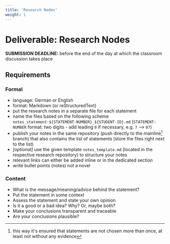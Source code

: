 ```yaml
---
title: 'Research Nodes'
weight: 1
---
```



Deliverable: Research Nodes
===========================


__SUBMISSION DEADLINE:__ before the end of the day at which the classroom discussion takes place


## Requirements

### Formal

* language: German or English
* format: Markdown (or reStructuredText)
* put the research notes in a separate file for each statement
* name the files based on the following scheme `notes_statement-${STATEMENT-NUMBER}_${STUDENT-ID}.md`
  (`STATEMENT-NUMBER` format: two digits - add leading `0` if necessary, e.g. `7` --> `07`)
* publish your notes in the same repository (push directly to the mainline[^1] branch) that also contains
  the list of statements (store the files right next to the list) 
* *[optional]* use the given template `notes_template.md` (located in the respective research repository) to
  structure your notes 
* relevant links can either be added inline or in the dedicated section
* write bullet points (notes) not a novel

[^1]: this way it's ensured that statements are not chosen more than once, at least not without any evidence


### Content

* What is the message/meaning/advice behind the statement?
* Put the statement in some context
* Assess the statement and state your own opinion
* Is it a good or a bad idea? Why? Or, maybe both?
* Make your conclusions transparent and traceable
* Are your conclusions plausible?
